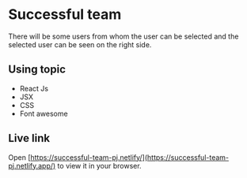 # Successful team

There will be some users from whom the user can be selected and the selected user can be seen on the right side.

## Using topic

- React Js
- JSX
- CSS
- Font awesome

## Live link

Open [https://successful-team-pj.netlify/](https://successful-team-pj.netlify.app/) to view it in your browser.
